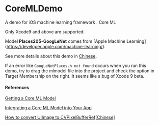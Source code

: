 # CoreMLDemo
A demo for iOS machine learning framework : Core ML

Only Xcode9 and above are supported.

Model **Places205-GoogLeNet** comes from [Apple Machine Learning]
(https://developer.apple.com/machine-learning/).

See more details about this demo in [Chinese](http://www.jianshu.com/p/ed8e76081cad).

If an error like `GoogLeNetPlaces.h not found` occurs when you run this demo, try to drag the mlmodel file into the project and check the option in Target Membership on the right.
It seems like a bug of Xcode 9 beta.

#### References
[Getting a Core ML Model](https://developer.apple.com/documentation/coreml/getting_a_core_ml_model)

[Integrating a Core ML Model into Your App](https://developer.apple.com/documentation/coreml/integrating_a_core_ml_model_into_your_app)

[How to convert UIImage to CVPixelBufferRef[Chinese]](http://blog.csdn.net/lvmaker/article/details/51508121)

